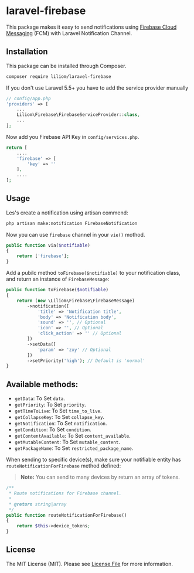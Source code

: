 # laravel-firebase
This package makes it easy to send notifications using [Firebase Cloud Messaging](https://firebase.google.com/docs/cloud-messaging/) (FCM) with Laravel Notification Channel.

## Installation

This package can be installed through Composer.

``` bash
composer require liliom/laravel-firebase
```

If you don't use Laravel 5.5+ you have to add the service provider manually

```php
// config/app.php
'providers' => [
    ...
    Liliom\Firebase\FirebaseServiceProvider::class,
    ...
];
```

Now add you Firebase API Key in `config/services.php`.

```php
return [
	....
    'firebase' => [
        'key' => ''
    ],
    ....
];
```

## Usage

Les's create a notification using artisan commend:

```bash
php artisan make:notification FirebaseNotification
```

Now you can use `firebase` channel in your `vie()` mothod.

```php
public function via($notifiable)
{
    return ['firebase'];
}
```

Add a pubilc method `toFirebase($notifiable)` to your notification class, and return an instance of `FirebaseMessage`:

```php
public function toFirebase($notifiable)
{
    return (new \Liliom\Firebase\FirebaseMessage)
        ->notification([
            'title' => 'Notification title',
            'body' => 'Notification body',
            'sound' => '', // Optional
	        'icon' => '', // Optional
	        'click_action' => '' // Optional
        ])
        ->setData([
	        'param' => 'zxy' // Optional
	    ])
	    ->setPriority('high'); // Default is 'normal'
}
```

## Available methods:

- `getData`: To Set `data`.
- `getPriority`: To Set `priority`.
- `getTimeToLive`: To Set `time_to_live`.
- `getCollapseKey`: To Set `collapse_key`.
- `getNotification`: To Set `notification`.
- `getCondition`: To Set `condition`.
- `getContentAvailable`: To Set `content_available`.
- `getMutableContent`: To Set `mutable_content`.
- `getPackageName`: To Set `restricted_package_name`.

When sending to specific device(s), make sure your notifiable entity has `routeNotificationForFirebase` method defined:
> **Note:** You can send to many devices by return an array of tokens.

```php
/**
 * Route notifications for Firebase channel.
 *
 * @return string|array
 */
public function routeNotificationForFirebase()
{
    return $this->device_tokens;
}
```

## License

The MIT License (MIT). Please see [License File](LICENSE.md) for more information.
